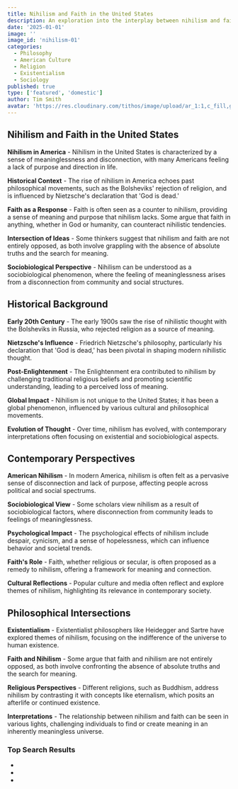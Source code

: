 ```yaml
---
title: Nihilism and Faith in the United States
description: An exploration into the interplay between nihilism and faith in contemporary American society, examining historical influences, philosophical intersections, and sociobiological perspectives.
date: '2025-01-01'
image: ''
image_id: 'nihilism-01'
categories:
  - Philosophy
  - American Culture
  - Religion
  - Existentialism
  - Sociology
published: true
type: ['featured', 'domestic']
author: Tim Smith
avatar: 'https://res.cloudinary.com/tithos/image/upload/ar_1:1,c_fill,g_auto,q_auto:eco,r_max,w_100/v1703907649/me_f8wxaa.avif'
---
```


<script>
  import { ExternalLink } from '../lib';
  import { CldImage } from 'svelte-cloudinary';
</script>

<CldImage
  width='100%'
  src='nihilism-01'
  alt='Nihilism and Faith in the United States'
/>

## Nihilism and Faith in the United States

**Nihilism in America** - Nihilism in the United States is characterized by a sense of meaninglessness and disconnection, with many Americans feeling a lack of purpose and direction in life.

**Historical Context** - The rise of nihilism in America echoes past philosophical movements, such as the Bolsheviks' rejection of religion, and is influenced by Nietzsche's declaration that 'God is dead.'

**Faith as a Response** - Faith is often seen as a counter to nihilism, providing a sense of meaning and purpose that nihilism lacks. Some argue that faith in anything, whether in God or humanity, can counteract nihilistic tendencies.

**Intersection of Ideas** - Some thinkers suggest that nihilism and faith are not entirely opposed, as both involve grappling with the absence of absolute truths and the search for meaning.

**Sociobiological Perspective** - Nihilism can be understood as a sociobiological phenomenon, where the feeling of meaninglessness arises from a disconnection from community and social structures.

## Historical Background

**Early 20th Century** - The early 1900s saw the rise of nihilistic thought with the Bolsheviks in Russia, who rejected religion as a source of meaning.

**Nietzsche's Influence** - Friedrich Nietzsche's philosophy, particularly his declaration that 'God is dead,' has been pivotal in shaping modern nihilistic thought.

**Post-Enlightenment** - The Enlightenment era contributed to nihilism by challenging traditional religious beliefs and promoting scientific understanding, leading to a perceived loss of meaning.

**Global Impact** - Nihilism is not unique to the United States; it has been a global phenomenon, influenced by various cultural and philosophical movements.

**Evolution of Thought** - Over time, nihilism has evolved, with contemporary interpretations often focusing on existential and sociobiological aspects.

## Contemporary Perspectives

**American Nihilism** - In modern America, nihilism is often felt as a pervasive sense of disconnection and lack of purpose, affecting people across political and social spectrums.

**Sociobiological View** - Some scholars view nihilism as a result of sociobiological factors, where disconnection from community leads to feelings of meaninglessness.

**Psychological Impact** - The psychological effects of nihilism include despair, cynicism, and a sense of hopelessness, which can influence behavior and societal trends.

**Faith's Role** - Faith, whether religious or secular, is often proposed as a remedy to nihilism, offering a framework for meaning and connection.

**Cultural Reflections** - Popular culture and media often reflect and explore themes of nihilism, highlighting its relevance in contemporary society.

## Philosophical Intersections

**Existentialism** - Existentialist philosophers like Heidegger and Sartre have explored themes of nihilism, focusing on the indifference of the universe to human existence.

**Faith and Nihilism** - Some argue that faith and nihilism are not entirely opposed, as both involve confronting the absence of absolute truths and the search for meaning.

**Religious Perspectives** - Different religions, such as Buddhism, address nihilism by contrasting it with concepts like eternalism, which posits an afterlife or continued existence.

**Interpretations** - The relationship between nihilism and faith can be seen in various lights, challenging individuals to find or create meaning in an inherently meaningless universe.

### Top Search Results

- <ExternalLink href="https://www.linkedin.com/pulse/unveiling-americas-new-religion-emergence-nihilism-michael-a-smith--p2izc" text="Unveiling America's New Religion: The Emergence of ..." />
- <ExternalLink href="https://beatinpaths.com/2022/10/11/american-nihilism-and-its-discontents/" text="American Nihilism and Its Discontents" />
- <ExternalLink href="https://www.reddit.com/r/philosophy/comments/gydq8/can_somone_help_me_understand_how_religion_is_a/" text="Can someone help me understand how religion is a form of ..." />